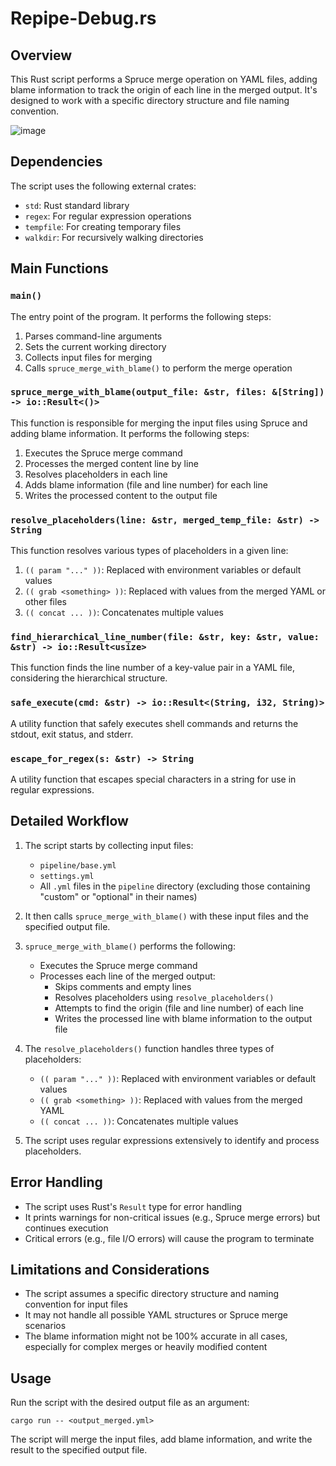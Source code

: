 # Repipe-Debug.rs

## Overview

This Rust script performs a Spruce merge operation on YAML files, adding blame information to track the origin of each line in the merged output. It's designed to work with a specific directory structure and file naming convention.

![image](https://github.com/user-attachments/assets/cea79ffa-9556-4dae-ae47-82756522e9db)

## Dependencies

The script uses the following external crates:
- `std`: Rust standard library
- `regex`: For regular expression operations
- `tempfile`: For creating temporary files
- `walkdir`: For recursively walking directories

## Main Functions

### `main()`

The entry point of the program. It performs the following steps:
1. Parses command-line arguments
2. Sets the current working directory
3. Collects input files for merging
4. Calls `spruce_merge_with_blame()` to perform the merge operation

### `spruce_merge_with_blame(output_file: &str, files: &[String]) -> io::Result<()>`

This function is responsible for merging the input files using Spruce and adding blame information. It performs the following steps:
1. Executes the Spruce merge command
2. Processes the merged content line by line
3. Resolves placeholders in each line
4. Adds blame information (file and line number) for each line
5. Writes the processed content to the output file

### `resolve_placeholders(line: &str, merged_temp_file: &str) -> String`

This function resolves various types of placeholders in a given line:
1. `(( param "..." ))`: Replaced with environment variables or default values
2. `(( grab <something> ))`: Replaced with values from the merged YAML or other files
3. `(( concat ... ))`: Concatenates multiple values

### `find_hierarchical_line_number(file: &str, key: &str, value: &str) -> io::Result<usize>`

This function finds the line number of a key-value pair in a YAML file, considering the hierarchical structure.

### `safe_execute(cmd: &str) -> io::Result<(String, i32, String)>`

A utility function that safely executes shell commands and returns the stdout, exit status, and stderr.

### `escape_for_regex(s: &str) -> String`

A utility function that escapes special characters in a string for use in regular expressions.

## Detailed Workflow

1. The script starts by collecting input files:
   - `pipeline/base.yml`
   - `settings.yml`
   - All `.yml` files in the `pipeline` directory (excluding those containing "custom" or "optional" in their names)

2. It then calls `spruce_merge_with_blame()` with these input files and the specified output file.

3. `spruce_merge_with_blame()` performs the following:
   - Executes the Spruce merge command
   - Processes each line of the merged output:
     - Skips comments and empty lines
     - Resolves placeholders using `resolve_placeholders()`
     - Attempts to find the origin (file and line number) of each line
     - Writes the processed line with blame information to the output file

4. The `resolve_placeholders()` function handles three types of placeholders:
   - `(( param "..." ))`: Replaced with environment variables or default values
   - `(( grab <something> ))`: Replaced with values from the merged YAML
   - `(( concat ... ))`: Concatenates multiple values

5. The script uses regular expressions extensively to identify and process placeholders.

## Error Handling

- The script uses Rust's `Result` type for error handling
- It prints warnings for non-critical issues (e.g., Spruce merge errors) but continues execution
- Critical errors (e.g., file I/O errors) will cause the program to terminate

## Limitations and Considerations

- The script assumes a specific directory structure and naming convention for input files
- It may not handle all possible YAML structures or Spruce merge scenarios
- The blame information might not be 100% accurate in all cases, especially for complex merges or heavily modified content

## Usage

Run the script with the desired output file as an argument:

```
cargo run -- <output_merged.yml>
```

The script will merge the input files, add blame information, and write the result to the specified output file.
